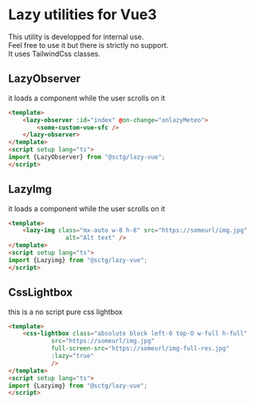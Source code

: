 # Lazy utilities for Vue3
This utility is developped for internal use.  
Feel free to use it but there is strictly no support.  
It uses TailwindCss classes.

## LazyObserver
it loads a component while the user scrolls on it
```html
<template>
    <lazy-observer :id="index" @on-change="onlazyMeteo">
        <some-custom-vue-sfc />
    </lazy-observer>
</template>
<script setup lang="ts">
import {LazyObserver} from "@sctg/lazy-vue";
</script>
```
## LazyImg
it loads a component while the user scrolls on it
```html
<template>
    <lazy-img class="mx-auto w-8 h-8" src="https://someurl/img.jpg"
                alt="Alt text" />
</template>
<script setup lang="ts">
import {Lazyimg} from "@sctg/lazy-vue";
</script>
```

## CssLightbox
this is a no script pure css lightbox
```html
<template>
    <css-lightbox class="absolute block left-0 top-O w-full h-full"
            src="https://someurl/img.jpg"
            full-screen-src="https://someurl/img-full-res.jpg"
            :lazy="true"
            />
</template>
<script setup lang="ts">
import {Lazyimg} from "@sctg/lazy-vue";
</script>

```